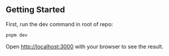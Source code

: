 ## Getting Started

First, run the dev command in root of repo:

```bash
pnpm dev
```

Open [http://localhost:3000](http://localhost:3000) with your browser to see the result.
